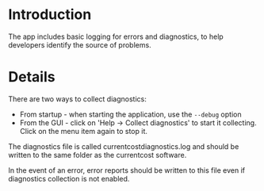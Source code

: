 # Introduction #

The app includes basic logging for errors and diagnostics, to help developers identify the source of problems.

# Details #

There are two ways to collect diagnostics:
  * From startup - when starting the application, use the `--debug` option
  * From the GUI - click on 'Help -> Collect diagnostics' to start it collecting. Click on the menu item again to stop it.

The diagnostics file is called currentcostdiagnostics.log and should be written to the same folder as the currentcost software.

In the event of an error, error reports should be written to this file even if diagnostics collection is not enabled.